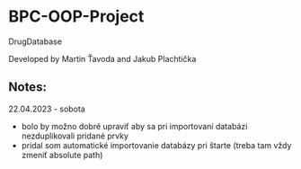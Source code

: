 # BPC-OOP-Project
DrugDatabase

Developed by Martin Ťavoda and Jakub Plachtička

## Notes:
22.04.2023 - sobota
* bolo by možno dobré upraviť aby sa pri importovaní databázi nezduplikovali pridané prvky
* pridal som automatické importovanie databázy pri štarte (treba tam vždy zmeniť absolute path)